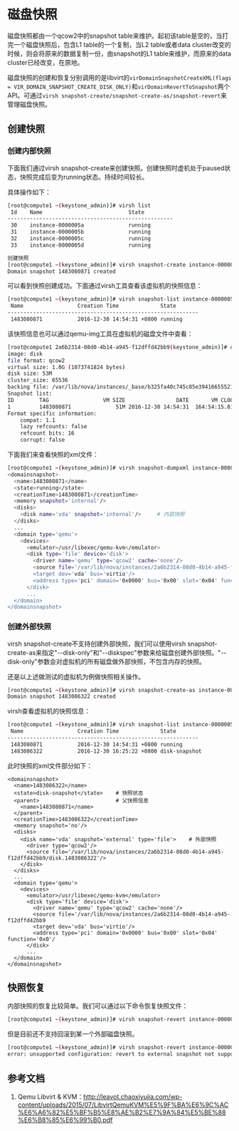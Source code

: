 # 磁盘快照

磁盘快照都由一个qcow2中的snapshot table来维护。起初该table是空的，当打完一个磁盘快照后，包含L1 table的一个复制，当L2 table或者data cluster改变的时候，则会将原来的数据复制一份，由snapshot的L1 table来维护，而原来的data cluster已经改变，在原地。


磁盘快照的创建和恢复分别调用的是libvirt的`virDomainSnapshotCreateXML(flags = VIR_DOMAIN_SNAPSHOT_CREATE_DISK_ONLY)`和`virDomainRevertToSnapshot`两个API。可通过`virsh snapshot-create/snapshot-create-as/snapshot-revert`来管理磁盘快照。

## 创建快照
### 创建内部快照

下面我们通过virsh snapshot-create来创建快照。创建快照时虚机处于paused状态，快照完成后变为running状态。持续时间较长。

具体操作如下：
```bash
[root@compute1 ~(keystone_admin)]# virsh list
 Id    Name                           State
----------------------------------------------------
 30    instance-0000005a              running
 31    instance-0000005b              running
 32    instance-0000005c              running
 33    instance-0000005d              running

创建快照
[root@compute1 ~(keystone_admin)]# virsh snapshot-create instance-0000005a
Domain snapshot 1483080871 created
```
可以看到快照创建成功。下面通过virsh工具查看该虚拟机的快照信息：
```bash
[root@compute1 ~(keystone_admin)]# virsh snapshot-list instance-0000005a
 Name                 Creation Time             State
------------------------------------------------------------
 1483080871           2016-12-30 14:54:31 +0800 running
```

该快照信息也可以通过qemu-img工具在虚拟机的磁盘文件中查看：
```bash
[root@compute1 2a6b2314-08d0-4b14-a945-f12dffd42bb9(keystone_admin)]# qemu-img info disk
image: disk
file format: qcow2
virtual size: 1.0G (1073741824 bytes)
disk size: 53M
cluster_size: 65536
backing file: /var/lib/nova/instances/_base/b325fa40c745c85e39416655521674088dec542e
Snapshot list:
ID        TAG                 VM SIZE                DATE       VM CLOCK
1         1483080871              51M 2016-12-30 14:54:31  164:54:15.811
Format specific information:
    compat: 1.1
    lazy refcounts: false
    refcount bits: 16
    corrupt: false
```
下面我们来查看快照的xml文件：

```bash
[root@compute1 ~(keystone_admin)]# virsh snapshot-dumpxml instance-0000005a 1483080871
<domainsnapshot>
  <name>1483080871</name>
  <state>running</state>
  <creationTime>1483080871</creationTime>
  <memory snapshot='internal'/>
  <disks>
    <disk name='vda' snapshot='internal'/>     # 内部快照
  </disks>
  ...
  <domain type='qemu'>
    <devices>
      <emulator>/usr/libexec/qemu-kvm</emulator>
      <disk type='file' device='disk'>
        <driver name='qemu' type='qcow2' cache='none'/>
        <source file='/var/lib/nova/instances/2a6b2314-08d0-4b14-a945-f12dffd42bb9
        <target dev='vda' bus='virtio'/>
        <address type='pci' domain='0x0000' bus='0x00' slot='0x04' function='0x0'/
      </disk>
      ...
  </domain>
</domainsnapshot>

```

### 创建外部快照

virsh snapshot-create不支持创建外部快照，我们可以使用virsh snapshot-create-as来指定"--disk-only"和"--diskspec"参数来给磁盘创建外部快照。"--disk-only"参数会对虚拟机的所有磁盘做外部快照，不包含内存的快照。

还是以上述做测试的虚拟机为例做快照相关操作。

```bash
[root@compute1 ~(keystone_admin)]# virsh snapshot-create-as instance-0000005a --diskspec vda,snapshot=external --disk-only
Domain snapshot 1483086322 created
```

virsh查看虚拟机的快照信息：

```bash
[root@compute1 ~(keystone_admin)]# virsh snapshot-list instance-0000005a
 Name                 Creation Time             State
------------------------------------------------------------
 1483080871           2016-12-30 14:54:31 +0800 running
 1483086322           2016-12-30 16:25:22 +0800 disk-snapshot
```
此时快照的xml文件部分如下：

```
<domainsnapshot>
  <name>1483086322</name>
  <state>disk-snapshot</state>    # 快照状态
  <parent>                        # 父快照信息
    <name>1483080871</name>
  </parent>
  <creationTime>1483086322</creationTime>
  <memory snapshot='no'/>
  <disks>
    <disk name='vda' snapshot='external' type='file'>    # 外部快照
      <driver type='qcow2'/>
      <source file='/var/lib/nova/instances/2a6b2314-08d0-4b14-a945-f12dffd42bb9/disk.1483086322'/>
    </disk>
  </disks>
  ...
  <domain type='qemu'>
    <devices>
      <emulator>/usr/libexec/qemu-kvm</emulator>
      <disk type='file' device='disk'>
        <driver name='qemu' type='qcow2' cache='none'/>
        <source file='/var/lib/nova/instances/2a6b2314-08d0-4b14-a945-f12dffd42bb9
        <target dev='vda' bus='virtio'/>
        <address type='pci' domain='0x0000' bus='0x00' slot='0x04' function='0x0'/
      </disk>
      ...
  </domain>
</domainsnapshot>
```






## 快照恢复

内部快照的恢复比较简单。我们可以通过以下命令恢复快照文件：

```bash
[root@compute1 ~(keystone_admin)]# virsh snapshot-revert instance-0000005a 1483080871 
```
但是目前还不支持回滚到某一个外部磁盘快照。
```bash
[root@compute1 ~(keystone_admin)]# virsh snapshot-revert instance-0000005a 1483086322
error: unsupported configuration: revert to external snapshot not supported yet
```

## 参考文档

1. Qemu Libvirt & KVM：http://leavot.chaoxiyujia.com/wp-content/uploads/2015/07/LibvirtQemuKVM%E5%9F%BA%E6%9C%AC%E6%A6%82%E5%BF%B5%E8%AE%B2%E7%9A%84%E5%BE%88%E6%B8%85%E6%99%B0.pdf
